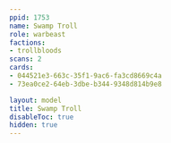 ```yaml
---
ppid: 1753
name: Swamp Troll
role: warbeast
factions:
- trollbloods
scans: 2
cards:
- 044521e3-663c-35f1-9ac6-fa3cd8669c4a
- 73ea0ce2-64eb-3dbe-b344-9348d814b9e8

layout: model
title: Swamp Troll
disableToc: true
hidden: true
---
```

